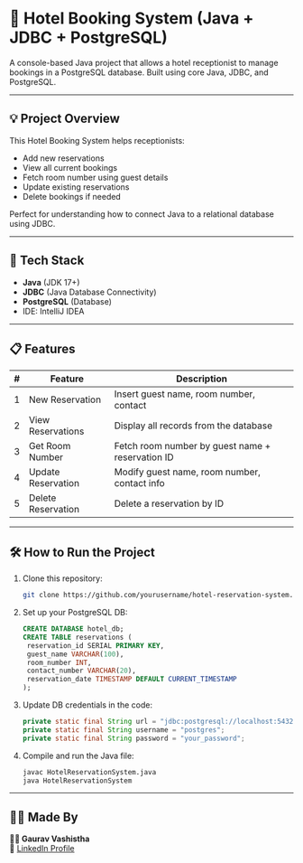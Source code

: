 # 🏨 Hotel Booking System (Java + JDBC + PostgreSQL)

A console-based Java project that allows a hotel receptionist to manage bookings in a PostgreSQL database. Built using core Java, JDBC, and PostgreSQL.

---

## 💡 Project Overview

This Hotel Booking System helps receptionists:
- Add new reservations
- View all current bookings
- Fetch room number using guest details
- Update existing reservations
- Delete bookings if needed

Perfect for understanding how to connect Java to a relational database using JDBC.

---

## 🔧 Tech Stack

- **Java** (JDK 17+)
- **JDBC** (Java Database Connectivity)
- **PostgreSQL** (Database)
- IDE: IntelliJ IDEA

---

## 📋 Features

| # | Feature                | Description                                           |
|---|------------------------|-------------------------------------------------------|
| 1 | New Reservation        | Insert guest name, room number, contact              |
| 2 | View Reservations      | Display all records from the database                |
| 3 | Get Room Number        | Fetch room number by guest name + reservation ID     |
| 4 | Update Reservation     | Modify guest name, room number, contact info         |
| 5 | Delete Reservation     | Delete a reservation by ID                           |

---

## 🛠️ How to Run the Project

1. Clone this repository:
   ```bash
   git clone https://github.com/yourusername/hotel-reservation-system.git

2. Set up your PostgreSQL DB:
   ```sql
   CREATE DATABASE hotel_db;
   CREATE TABLE reservations (
    reservation_id SERIAL PRIMARY KEY,
    guest_name VARCHAR(100),
    room_number INT,
    contact_number VARCHAR(20),
    reservation_date TIMESTAMP DEFAULT CURRENT_TIMESTAMP
   );

3. Update DB credentials in the code:
   ```java
   private static final String url = "jdbc:postgresql://localhost:5432/hotel_db";
   private static final String username = "postgres";
   private static final String password = "your_password";

4. Compile and run the Java file:
   ```bash
   javac HotelReservationSystem.java
   java HotelReservationSystem

---

## 🙋‍♂️ Made By

**👨‍💻 Gaurav Vashistha**   
📧 [LinkedIn Profile]([https://www.linkedin.com/in/gaurav-vashistha/](https://www.linkedin.com/in/gaurav--vashistha/))
   

